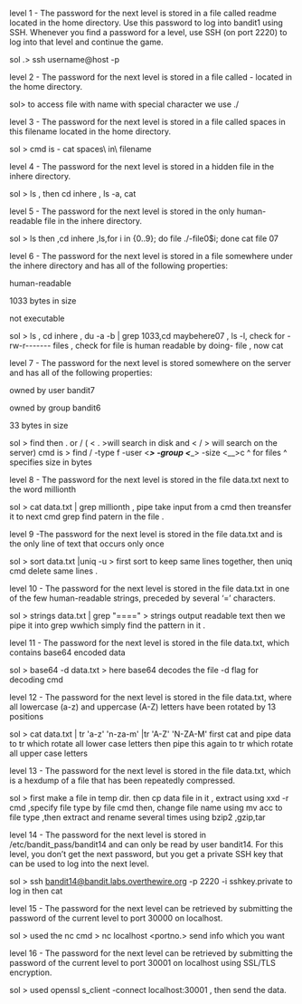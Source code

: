 level 1 - The password for the next level is stored in a file called readme located in the home directory. Use this password to log into bandit1 using SSH. Whenever you find a password for a level, use SSH (on port 2220) to log into that level and continue the game.

 sol .> ssh username@host -p <port no.>

level 2 - The password for the next level is stored in a file called - located in the home directory.

sol> to access file with name with special character we use ./<special char>

level 3 - The password for the next level is stored in a file called spaces in this filename located in the home directory.

sol > cmd is  - cat spaces\  in\ filename

level 4 - The password for the next level is stored in a hidden file in the inhere directory.

sol > ls , then cd inhere , ls -a, cat <thehiddenfile>

level 5 - The password for the next level is stored in the only human-readable file in the inhere directory. 

sol > ls then ,cd inhere ,ls,for  i  in {0..9}; do file ./-file0$i; done
cat file 07

level 6 - The password for the next level is stored in a file somewhere under the inhere directory and has all of the following properties:

human-readable

1033 bytes in size

not executable

 sol > ls , cd inhere , du -a -b | grep 1033,cd maybehere07 ,  ls -l, check for -rw-r-------  files ,
check for file  is human readable by doing- file <file name>, now cat <filename>

level 7 - The password for the next level is stored somewhere on the server and has all of the following properties:

owned by user bandit7

owned by group bandit6

33 bytes in size

sol > find then . or / ( < . >will search in disk and < / > will search on the server)
cmd is > find / -type f -user <___> -group <____>  -size <__>c
                      ^ for files                            ^ specifies size in bytes


level 8 - The password for the next level is stored in the file data.txt next to the word millionth

sol > cat data.txt | grep millionth   , pipe take input from a cmd then treansfer it to next cmd
grep find patern in the file .

level 9 -The password for the next level is stored in the file data.txt and is the only line of text that occurs only once

sol > sort data.txt |uniq -u   > first sort to keep same lines together, then uniq cmd delete
same lines .


level 10 - The password for the next level is stored in the file data.txt in one of the few human-readable strings, preceded by several ‘=’ characters.

sol > strings data.txt | grep "===="  > strings output readable text then we pipe it 
into grep wwhich simply find the pattern in it .

level 11 - The password for the next level is stored in the file data.txt, which contains base64 encoded data

sol > base64 -d data.txt   > here base64 decodes the file -d flag for decoding cmd

level 12 - The password for the next level is stored in the file data.txt, where all lowercase (a-z) and uppercase (A-Z) letters have been rotated by 13 positions

sol > cat data.txt | tr 'a-z' 'n-za-m' |tr 'A-Z' 'N-ZA-M'   first cat and pipe data to tr which rotate all 
lower case letters then pipe this again to tr which rotate all upper case letters

level 13 - The password for the next level is stored in the file data.txt, which is a hexdump of a file that has been repeatedly compressed.

 sol > first make a file in temp dir. then cp data file in it , extract using xxd -r cmd ,specify file type by file <filename> cmd then,
 change file name using mv acc to file type ,then extract and rename several times using bzip2 ,gzip,tar

level 14 - The password for the next level is stored in /etc/bandit_pass/bandit14 and can only be read by user bandit14. For this level, you don’t get the next password,
but you get a private SSH key that can be used to log into the next level.

sol > ssh bandit14@bandit.labs.overthewire.org -p 2220 -i sshkey.private to log in
 then cat

level 15 - The password for the next level can be retrieved by submitting the password of the current level to port 30000 on localhost.

sol > used the nc cmd >  nc localhost <portno.> send info which you want

level 16 - The password for the next level can be retrieved by submitting the password of the current level to port 30001 on localhost using SSL/TLS encryption.

sol > used  openssl s_client -connect localhost:30001  , then send the data.
